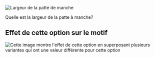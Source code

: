 ![Largeur de la patte de manche](sleeveplacketwidth.svg)

Quelle est la largeur de la patte à manche?

## Effet de cette option sur le motif

![Cette image montre l'effet de cette option en superposant plusieurs variantes qui ont une valeur différente pour cette option](simone_sleeveplacketwidth_sample.svg "Effet de cette option sur le motif")
